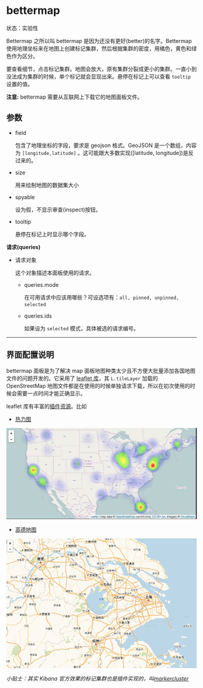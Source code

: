 # bettermap

状态：实验性

Bettermap 之所以叫 bettermap 是因为还没有更好(better)的名字。Bettermap 使用地理坐标来在地图上创建标记集群，然后根据集群的密度，用橘色，黄色和绿色作为区分。

要查看细节，点击标记集群。地图会放大，原有集群分裂成更小的集群。一直小到没法成为集群的时候，单个标记就会显现出来。悬停在标记上可以查看 `tooltip` 设置的值。

**注意:** bettermap 需要从互联网上下载它的地图面板文件。

## 参数

* field

    包含了地理坐标的字段，要求是 geojson 格式。GeoJSON 是一个数组，内容为 `[longitude,latitude]` 。这可能跟大多数实现([latitude, longitude])是反过来的。

* size

    用来绘制地图的数据集大小

* spyable

    设为假，不显示审查(inspect)按钮。

* tooltip

    悬停在标记上时显示哪个字段。


**请求(queries)**

* 请求对象

    这个对象描述本面板使用的请求。

  * queries.mode

    在可用请求中应该用哪些？可设选项有：`all, pinned, unpinned, selected`

  * queries.ids

    如果设为 `selected` 模式，具体被选的请求编号。

-----------------------------

## 界面配置说明

bettermap 面板是为了解决 map 面板地图种类太少且不方便大批量添加各国地图文件的问题开发的。它采用了 [leaflet 库](http://leafletjs.com/)，其 `L.tileLayer` 加载的 OpenStreetMap 地图文件都是在使用的时候单独请求下载，所以在初次使用的时候会需要一点时间才能正确显示。

leaflet 库有丰富的[插件资源](http://leafletjs.com/plugins.html)。比如

* [热力图](http://www.patrick-wied.at/static/heatmapjs/example-heatmap-leaflet.html)

![leaflet heap](../img/bettermap-heap.png)

* [高德地图](https://github.com/htoooth/Leaflet.ChineseTmsProviders)

![leaflet chinese](../img/bettermap-gaode.png)

*小贴士：其实 Kibana 官方效果的标记集群也是插件实现的，叫[markercluster](https://github.com/Leaflet/Leaflet.markercluster)*
